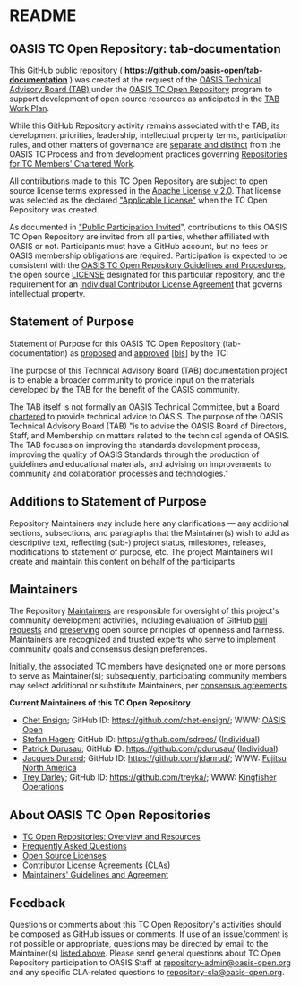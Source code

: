 <div>
<h1>README</h1>

<div>
<h2><a id="readme-general">OASIS TC Open Repository: tab-documentation</a></h2>

<p>This GitHub public repository ( <b><a href="https://github.com/oasis-open/tab-documentation">https://github.com/oasis-open/tab-documentation</a></b> ) was created at the request of the <a href="https://www.oasis-open.org/committees/tab/">OASIS Technical Advisory Board (TAB)</a> under the <a href="https://www.oasis-open.org/resources/open-repositories/">OASIS TC Open Repository</a> program to support development of open source resources as anticipated in the <!--<a href="https://www.oasis-open.org/committees/tab/#TAB-Work-Plan">--><a href="https://www.oasis-open.org/committees/tc_home.php?wg_abbrev=tab#TAB-Work-Plan">TAB Work Plan</a>.</p>

<p>While this GitHub Repository activity remains associated with the TAB, its development priorities, leadership, intellectual property terms, participation rules, and other matters of governance are <a href="https://github.com/oasis-open/tab-documentation/blob/master/CONTRIBUTING.md#governance-distinct-from-oasis-tc-process">separate and distinct</a> from the OASIS TC Process and from development practices governing <a href="https://www.oasis-open.org/resources/tcadmin/github-repositories-for-oasis-tc-members-chartered-work">Repositories for TC Members' Chartered Work</a>.</p>

<p>All contributions made to this TC Open Repository are subject to open source license terms expressed in the <a href="https://www.oasis-open.org/sites/www.oasis-open.org/files/Apache-LICENSE-2.0.txt">Apache License v 2.0</a>.  That license was selected as the declared <a href="https://www.oasis-open.org/resources/open-repositories/licenses">"Applicable License"</a> when the TC Open Repository was created.</p>

<p>As documented in <a href="https://github.com/oasis-open/tab-documentation/blob/master/CONTRIBUTING.md#public-participation-invited">"Public Participation Invited</a>", contributions to this OASIS TC Open Repository are invited from all parties, whether affiliated with OASIS or not.  Participants must have a GitHub account, but no fees or OASIS membership obligations are required.  Participation is expected to be consistent with the <a href="https://www.oasis-open.org/policies-guidelines/open-repositories">OASIS TC Open Repository Guidelines and Procedures</a>, the open source <a href="https://github.com/oasis-open/tab-documentation/blob/master/LICENSE">LICENSE</a> designated for this particular repository, and the requirement for an <a href="https://www.oasis-open.org/resources/open-repositories/cla/individual-cla">Individual Contributor License Agreement</a> that governs intellectual property.</p>

</div>

<div>
<h2><a id="purposeStatement">Statement of Purpose</a></h2>

<p>Statement of Purpose for this OASIS TC Open Repository (tab-documentation) as <a href="https://wiki.oasis-open.org/tab/20180321">proposed</a> and <a href="https://lists.oasis-open.org/archives/tab-askthetab/201804/msg00003.html">approved</a> [<a href="https://issues.oasis-open.org/browse/TCADMIN-2868">bis</a>] by the TC:</p>

<p>The purpose of this Technical Advisory Board (TAB) documentation project is to enable a broader community to provide input on the materials developed by the TAB for the benefit of the OASIS community.</p>

<p>The TAB itself is not formally an OASIS Technical Committee, but a Board <a href="https://www.oasis-open.org/committees/tab/charter.php">chartered</a> to provide technical advice to OASIS.  The purpose of the OASIS Technical Advisory Board (TAB) "is to advise the OASIS Board of Directors, Staff, and Membership on matters related to the technical agenda of OASIS. The TAB focuses on improving the standards development process, improving the quality of OASIS Standards through the production of guidelines and educational materials, and advising on improvements to community and collaboration processes and technologies."</p>

</div>

<div><h2><a id="purposeClarifications">Additions to Statement of Purpose</a></h2>

<p>Repository Maintainers may include here any clarifications &mdash; any additional sections, subsections, and paragraphs that the Maintainer(s) wish to add as descriptive text, reflecting (sub-) project status, milestones, releases, modifications to statement of purpose, etc.  The project Maintainers will create and maintain this content on behalf of the participants.</p>
</div>

<div>
<h2><a id="maintainers">Maintainers</a></h2>

<p>The Repository <a href="https://www.oasis-open.org/resources/open-repositories/maintainers-guide">Maintainers</a> are responsible for oversight of this project's community development activities, including evaluation of GitHub <a href="https://github.com/oasis-open/tab-documentation/blob/master/CONTRIBUTING.md#fork-and-pull-collaboration-model">pull requests</a> and <a href="https://www.oasis-open.org/policies-guidelines/open-repositories#repositoryManagement">preserving</a> open source principles of openness and fairness. Maintainers are recognized and trusted experts who serve to implement community goals and consensus design preferences.</p>

<p>Initially, the associated TC members have designated one or more persons to serve as Maintainer(s); subsequently, participating community members may select additional or substitute Maintainers, per <a href="https://www.oasis-open.org/resources/open-repositories/maintainers-guide#additionalMaintainers">consensus agreements</a>.</p>

<p><b><a id="currentMaintainers">Current Maintainers of this TC Open Repository</a></b></p>

<ul>

<li><a href="mailto:chet.ensign@oasis-open.org">Chet Ensign</a>; GitHub ID: <a href="https://github.com/chet-ensign/">https://github.com/chet-ensign/</a>; WWW: <a href="https://www.oasis-open.org/">OASIS Open</a></li>

<li><a href="mailto:stefan@hagen.link">Stefan Hagen</a>; GitHub ID: <a href="https://github.com/sdrees/">https://github.com/sdrees/</a> (<a href="https://hagen.link/">Individual</a>)</li>

<li><a href="mailto:patrick@durusau.net">Patrick Durusau</a>; GitHub ID: <a href="https://github.com/pdurusau/">https://github.com/pdurusau/</a> (<a href="http://tm.durusau.net/">Individual</a>)</li>

<li><a href="mailto:jdurand@us.fujitsu.com">Jacques Durand</a>; GitHub ID: <a href="https://github.com/jdanrud/">https://github.com/jdanrud/</a>; WWW: <a href="http://www.fujitsu.com/us/">Fujitsu North America</a></li>

<li><a href="mailto:trey@kingfisherops.com">Trey Darley</a>; GitHub ID: <a href="https://github.com/treyka/">https://github.com/treyka/</a>; WWW: <a href="https://kingfisherops.com/">Kingfisher Operations</a></li>

<!-- 
<li><a href="mailto:malhotrasahib@gmail.com">Ashok Malhotra</a>; GitHub ID: <a href="https://github.com/xxxx/">https://github.com/xxxx/</a> (Individual)</li>

<li><a href="mailto:gback@mitre.org">Paul Knight</a>; GitHub ID: <a href="https://github.com/paul-knight/">https://github.com/paul-knight/</a>; WWW: <a href="https://www.oasis-open.org/">OASIS Open</a></li>
-->
</ul>


</div>

<div><h2><a id="aboutOpenRepos">About OASIS TC Open Repositories</a></h2>

<p><ul>
<li><a href="https://www.oasis-open.org/resources/open-repositories/">TC Open Repositories: Overview and Resources</a></li>
<li><a href="https://www.oasis-open.org/resources/open-repositories/faq">Frequently Asked Questions</a></li>
<li><a href="https://www.oasis-open.org/resources/open-repositories/licenses">Open Source Licenses</a></li>
<li><a href="https://www.oasis-open.org/resources/open-repositories/cla">Contributor License Agreements (CLAs)</a></li>
<li><a href="https://www.oasis-open.org/resources/open-repositories/maintainers-guide">Maintainers' Guidelines and Agreement</a></li>
</ul></p>

</div>

<div><h2><a id="feedback">Feedback</a></h2>

<p>Questions or comments about this TC Open Repository's activities should be composed as GitHub issues or comments. If use of an issue/comment is not possible or appropriate, questions may be directed by email to the Maintainer(s) <a href="#currentMaintainers">listed above</a>.  Please send general questions about TC Open Repository participation to OASIS Staff at <a href="mailto:repository-admin@oasis-open.org">repository-admin@oasis-open.org</a> and any specific CLA-related questions to <a href="mailto:repository-cla@oasis-open.org">repository-cla@oasis-open.org</a>.</p>

</div></div>
